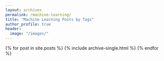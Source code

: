 ```yaml
---
layout: archives
permalink: /machine-learning/
title: "Machine Learning Posts by Tags"
author_profile: true
header:
  image: "/images/"
---
```



{% for post in site.posts %}
    {% include archive-single.html %}
{% endfor %}
